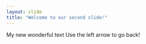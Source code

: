 ```yaml
---
layout: slide
title: "Welcome to our second slide!"
---
```

My new wonderful text
Use the left arrow to go back!
